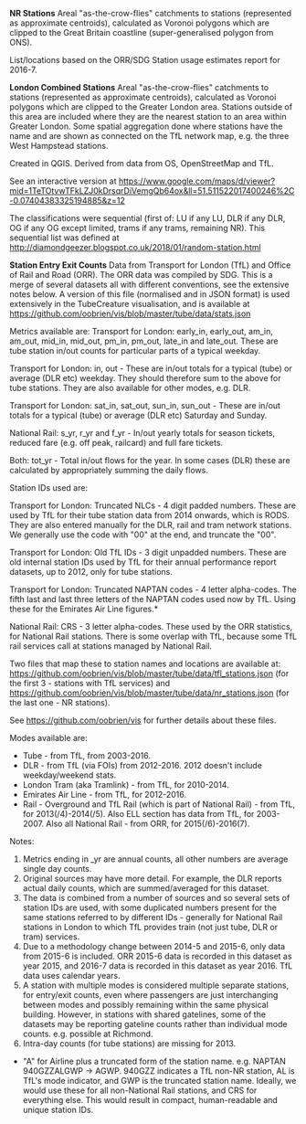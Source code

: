 **NR Stations**
Areal "as-the-crow-flies" catchments to stations (represented as approximate centroids), calculated as Voronoi polygons which are clipped to the Great Britain coastline (super-generalised polygon from ONS). 

List/locations based on the ORR/SDG Station usage estimates report for 2016-7. 

**London Combined Stations**
Areal "as-the-crow-flies" catchments to stations (represented as approximate centroids), calculated as Voronoi polygons which are clipped to the Greater London area. Stations outside of this area are included where they are the nearest station to an area within Greater London. Some spatial aggregation done where stations have the name and are shown as connected on the TfL network map, e.g. the three West Hampstead stations. 

Created in QGIS. Derived from data from OS, OpenStreetMap and TfL. 

See an interactive version at https://www.google.com/maps/d/viewer?mid=1TeTOtvwTFkLZJ0kDrsqrDiVemgQb64ox&ll=51.511522017400246%2C-0.07404383325194885&z=12

The classifications were sequential (first of: LU if any LU, DLR if any DLR, OG if any OG except limited, trams if any trams, remaining NR). This sequential list was defined at http://diamondgeezer.blogspot.co.uk/2018/01/random-station.html

**Station Entry Exit Counts**
Data from Transport for London (TfL) and Office of Rail and Road (ORR). The ORR data was compiled by SDG. This is a merge of several datasets all with different conventions, see the extensive notes below. A version of this file (normalised and in JSON format) is used extensively in the TubeCreature visualisation, and is available at https://github.com/oobrien/vis/blob/master/tube/data/stats.json

Metrics available are:
Transport for London: early_in, early_out, am_in, am_out, mid_in, mid_out, pm_in, pm_out, late_in and late_out. These are tube station in/out counts for particular parts of a typical weekday.

Transport for London: in, out - These are in/out totals for a typical (tube) or average (DLR etc) weekday. They should therefore sum to the above for tube stations. They are also available for other modes, e.g. DLR.

Transport for London: sat_in, sat_out, sun_in, sun_out - These are in/out totals for a typical (tube) or average (DLR etc) Saturday and Sunday.

National Rail: s_yr, r_yr and f_yr - In/out yearly totals for season tickets, reduced fare (e.g. off peak, railcard) and full fare tickets.

Both: tot_yr - Total in/out flows for the year. In some cases (DLR) these are calculated by appropriately summing the daily flows.

Station IDs used are:

Transport for London: Truncated NLCs - 4 digit padded numbers. These are used by TfL for their tube station data from 2014 onwards, which is RODS. They are also entered manually for the DLR, rail and tram network stations. We generally use the code with "00" at the end, and truncate the "00".

Transport for London: Old TfL IDs - 3 digit unpadded numbers. These are old internal station IDs used by TfL for their annual performance report datasets, up to 2012, only for tube stations.

Transport for London: Truncated NAPTAN codes - 4 letter alpha-codes. The fifth last and last three letters of the NAPTAN codes used now by TfL. Using these for the Emirates Air Line figures.*

National Rail: CRS - 3 letter alpha-codes. These used by the ORR statistics, for National Rail stations. There is some overlap with TfL, because some TfL rail services call at stations managed by National Rail.

Two files that map these to station names and locations are available at: https://github.com/oobrien/vis/blob/master/tube/data/tfl_stations.json (for the first 3 - stations with TfL services) and https://github.com/oobrien/vis/blob/master/tube/data/nr_stations.json (for the last one - NR stations).

See https://github.com/oobrien/vis for further details about these files.

Modes available are:
* Tube - from TfL, from 2003-2016.
* DLR - from TfL (via FOIs) from 2012-2016. 2012 doesn't include weekday/weekend stats.
* London Tram (aka Tramlink) - from TfL, for 2010-2014.
* Emirates Air Line - from TfL, for 2012-2016.
* Rail - Overground and TfL Rail (which is part of National Rail) - from TfL, for 2013(/4)-2014(/5). Also ELL section has data from TfL, for 2003-2007. Also all National Rail - from ORR, for 2015(/6)-2016(7).

Notes:
1. Metrics ending in _yr are annual counts, all other numbers are average single day counts.
2. Original sources may have more detail. For example, the DLR reports actual daily counts, which are summed/averaged for this dataset.
3. The data is combined from a number of sources and so several sets of station IDs are used, with some duplicated numbers present for the same stations referred to by different IDs - generally for National Rail stations in London to which TfL provides train (not just tube, DLR or tram) services.
4. Due to a methodology change between 2014-5 and 2015-6, only data from 2015-6 is included. ORR 2015-6 data is recorded in this dataset as year 2015, and 2016-7 data is recorded in this dataset as year 2016. TfL data uses calendar years.
5. A station with multiple modes is considered multiple separate stations, for entry/exit counts, even where passengers are just interchanging between modes and possibly remaining within the same physical building. However, in stations with shared gatelines, some of the datasets may be reporting gateline counts rather than individual mode counts. e.g. possible at Richmond.
6. Intra-day counts (for tube stations) are missing for 2013.

* "A" for Airline plus a truncated form of the station name. e.g. NAPTAN 940GZZALGWP -> AGWP. 940GZZ indicates a TfL non-NR station, AL is TfL's mode indicator, and GWP is the truncated station name. Ideally, we would use these for all non-National Rail stations, and CRS for everything else. This would result in compact, human-readable and unique station IDs.
